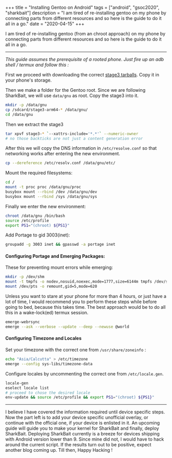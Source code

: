+++
title = "Installing Gentoo on Android"
tags = ["android", "gsoc2020", "sharkbait"]
description = "I am tired of re-installing gentoo on my phone by connecting parts from different resources and so here is the guide to do it all in a go."
date = "2020-04-15"
+++

I am tired of re-installing gentoo (from an chroot approach) on my phone by connecting parts from different resources and so here is the guide to do it all in a go.

------

_This guide assumes the prerequisite of a rooted phone. Just fire up an adb shell / termux and follow this :_

First we proceed with downloading the correct [stage3 tarballs](http://distfiles.gentoo.org/experimental/arm64/). Copy it in your phone's storage.

Then we make a folder for the Gentoo root. Since we are following SharkBait, we will use `data/gnu` as root. Copy the stage3 into it.
   
```bash
mkdir -p /data/gnu
cp /sdcard/stage3-arm64-* /data/gnu/
cd /data/gnu
```

Then we extract the stage3 

```bash
tar xpvf stage3-* `--xattrs-include='*.*'` --numeric-owner
# no those backticks are not just a content generation error
```

After this we will copy the DNS information in `/etc/resolve.conf` so that networking works after entering the new environment.

```bash
cp --dereference /etc/resolv.conf /data/gnu/etc/
```

Mount the required filesystems:
```bash
cd /
mount -t proc proc /data/gnu/proc
busybox mount --rbind /dev /data/gnu/dev
busybox mount --rbind /sys /data/gnu/sys
```

Finally we enter the new environment:
```bash
chroot /data/gnu /bin/bash
source /etc/profile
export PS1="(chroot) ${PS1}"
```

Add Portage to gid 3003(inet):
```bash
groupadd -g 3003 inet && gpasswd -a portage inet
```

#### Configuring Portage and Emerging Packages:

These for preventing mount errors while emerging:
```bash
mkdir -p /dev/shm
mount -t tmpfs -o nodev,nosuid,noexec,mode=1777,size=6144m tmpfs /dev/shm
mount /dev/pts -o remount,gid=5,mode=620
```

Unless you want to stare at your phone for more than 4 hours, or just have a lot of time, I would recommend you to perform these steps while before going to bed, because this takes time. The best approach would be to do all this in a wake-lock(ed) termux session.

```bash
emerge-webrsync
emerge --ask --verbose --update --deep --newuse @world
```
#### Configuring Timezone and Locales

Set your timezone with the correct one from `/usr/share/zoneinfo` :

```bash
echo "Asia/Calcutta" > /etc/timezone
emerge --config sys-libs/timezone-data
```

Configure locales by uncommenting the correct one from `/etc/locale.gen`.

```bash
locale-gen
eselect locale list
# proceed to chose the desired locale
env-update && source /etc/profile && export PS1="(chroot) ${PS1}"
```


---
I believe I have covered the information required until device specific steps. Now the part left is to add your device specific unofficial overlay, or continue with the official one, if your device is enlisted in it. An upcoming guide will guide you to make your kernel for SharkBait and finally, deploy SharkBait. Deploying SharkBait currently is a breeze for devices shipping with Android version lower than 9. Since mine did not, I would have to hack around the current script. If the results turn out to be positive, expect another blog coming up. Till then, Happy Hacking !